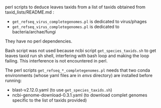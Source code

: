 perl scripts to deduce leaves taxids from a list of taxids obtained from taxid_lists/README.md :
- ```get_refseq_virus_completegenomes.pl``` is dedicated to virus/phages
- ```get_refseq_virus_completegenomes.pl``` is dedicated to bacteria/archae/fungi

They have no perl dependencies.

Bash script was not used because ncbi script ```get_species_taxids.sh``` to get leaves taxid run sh shell, interfering with bash loop and making the loop failing.
This interference is not encountered in perl.

The perl scripts ```get_refseq_*_completegenomes.pl``` needs that two conda environments (whose yaml files are in _envs_ directory) are installed before running:
- blast-v2.12.0.yaml (to use ```get_species_taxids.sh```)
- ncbi-genome-download-0.3.1.yaml (to download complet genomes specific to the list of taxids provided)
